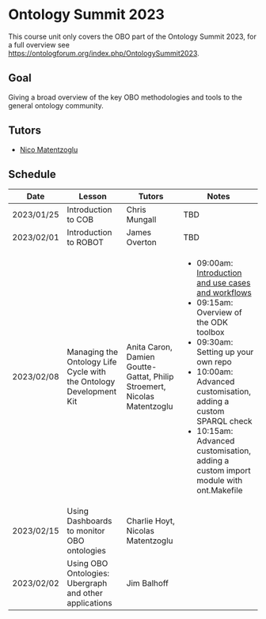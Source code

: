 # Ontology Summit 2023

This course unit only covers the OBO part of the Ontology Summit 2023, for a full overview see https://ontologforum.org/index.php/OntologySummit2023.

## Goal

Giving a broad overview of the key OBO methodologies and tools to the general ontology community.

## Tutors

- [Nico Matentzoglu](https://orcid.org/0000-0002-7356-1779)

## Schedule

| Date | Lesson | Tutors | Notes |
| ---- | ---- | ---- | ---- |
| 2023/01/25 | Introduction to COB | Chris Mungall | TBD |
| 2023/02/01 | Introduction to ROBOT | James Overton | TBD |
| 2023/02/08 | Managing the Ontology Life Cycle with the Ontology Development Kit  | Anita Caron, Damien Goutte-Gattat, Philip Stroemert, Nicolas Matentzoglu | <ul><li>09:00am: [Introduction and use cases and workflows]([url](https://docs.google.com/presentation/d/1dN66zlX32a_WBYxpMPqk_43RGEZv5s0A8avxVOths0I/edit#slide=id.g14b555591c2_0_57))</li><li>09:15am: Overview of the ODK toolbox</li><li>09:30am: Setting up your own repo</li><li>10:00am: Advanced customisation, adding a custom SPARQL check</li><li>10:15am: Advanced customisation, adding a custom import module with ont.Makefile</li><ul>
| 2023/02/15 | Using Dashboards to monitor OBO ontologies | Charlie Hoyt, Nicolas Matentzoglu |
| 2023/02/02 | Using OBO Ontologies: Ubergraph and other applications | Jim Balhoff |

